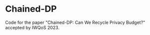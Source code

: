 # Chained-DP
Code for the paper "Chained-DP: Can We Recycle Privacy Budget?" accepted by IWQoS 2023.
